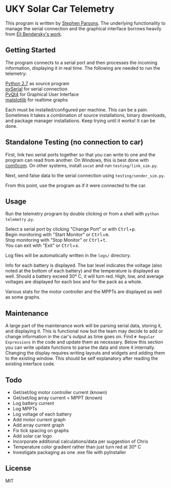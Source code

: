 UKY Solar Car Telemetry
=======================

This program is written by [Stephen Parsons](mailto:stephen.parsons@uky.edu).
The underlying functionality to manage the serial connection and the graphical interface borrows heavily from [Eli Bendersky's work](http://eli.thegreenplace.net/2009/08/07/a-live-data-monitor-with-python-pyqt-and-pyserial/).

Getting Started
---------------

The program connects to a serial port and then processes the incoming information, displaying it in real time. The following are needed to run the telemetry:

[Python 2.7](https://www.python.org/download/) as source program  
[pySerial](http://sourceforge.net/projects/pyserial/files/pyserial/) for serial connection  
[PyQt4](http://www.riverbankcomputing.co.uk/software/pyqt/download) for Graphical User Interface  
[matplotlib](http://matplotlib.org/downloads.html) for realtime graphs

Each must be installed/configured per machine. This can be a pain. Sometimes it takes a combination of source installations, binary downloads, and package manager installations. Keep trying until it works! It can be done.

Standalone Testing (no connection to car)
-----------------------------------------

First, link two serial ports together so that you can write to one and the program can read from another. On Windows, this is best done with [com0com](http://com0com.sourceforge.net/). On other systems, install ```socat``` and run ```testing/link_sim.py```.

Next, send false data to the serial connection using ```testing/sender_sim.py```.

From this point, use the program as if it were connected to the car.

Usage
-----

Run the telemetry program by double clicking or from a shell with ```python telemetry.py```.

Select a serial port by clicking "Change Port" or with <kbd>Ctrl</kbd>+<kbd>p</kbd>.  
Begin monitoring with "Start Monitor" or <kbd>Ctrl</kbd>+<kbd>m</kbd>.  
Stop monitoring with "Stop Monitor" or <kbd>Ctrl</kbd>+<kbd>t</kbd>.  
You can exit with "Exit" or <kbd>Ctrl</kbd>+<kbd>x</kbd>.

Log files will be automatically written in the ```logs/``` directory.  

Info for each battery is displayed. The bar level indicates the voltage (also noted at the bottom of each battery) and the temperature is displayed as well. Should a battery exceed 30&deg; C, it will turn red. High, low, and average voltages are displayed for each box and for the pack as a whole.

Various stats for the motor controller and the MPPTs are displayed as well as some graphs.

Maintenance
-----------

A large part of the maintenance work will be parsing serial data, storing it, and displaying it. This is functional now but the team may decide to add or change information in the car's output as time goes on. Find ```# Regular Expressions``` in the code and update them as necessary. Below this section you can write update functions to parse the data and store it internally. Changing the display requires writing layouts and widgets and adding them to the existing window. This should be self explanatory after reading the existing interface code.

Todo
----

* Get/set/log motor controller current (known)
* Get/set/log array current = MPPT (known)
* Log battery current
* Log MPPTs
* Log voltage of each battery
* Add motor current graph
* Add array current graph
* Fix tick spacing on graphs
* Add solar car logo
* Incorporate additional calculations/data per suggestion of Chris
* Temperature color gradient rather than just turn red at 30&deg; C
* Investigate packaging as one .exe file with pyInstaller

License
-----------------------
MIT
